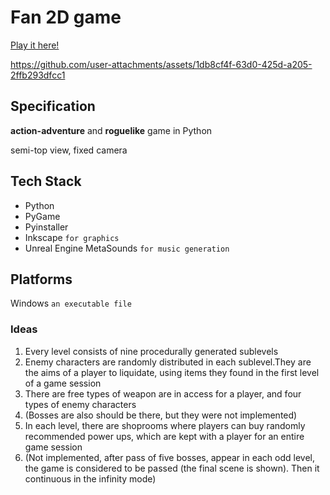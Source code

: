 # Fan 2D game

[Play it here!](https://thisisfabrics.itch.io/fan)



https://github.com/user-attachments/assets/1db8cf4f-63d0-425d-a205-2ffb293dfcc1



## Specification
**action-adventure** and **roguelike** game in Python

semi-top view, fixed camera 

## Tech Stack

- Python
- PyGame
- Pyinstaller
- Inkscape `for graphics`
- Unreal Engine MetaSounds `for music generation`

## Platforms
Windows `an executable file`


### Ideas
1. Every level consists of nine procedurally generated sublevels
2. Enemy characters are randomly distributed in each sublevel.They are the aims of a player to liquidate, using items they found in the first level of a game session
4. There are free types of weapon are in access for a player, and four types of enemy characters
5. (Bosses are also should be there, but they were not implemented)
6. In each level, there are shoprooms where players can buy randomly recommended power ups, which are kept with a player for an entire game session
7. (Not implemented, after pass of five bosses, appear in each odd level, the game is considered to be passed (the final scene is shown). Then it continuous in the infinity mode) 
